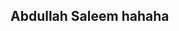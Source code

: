 ## Abdullah Saleem hahaha

<!---
Abdullahx888/Abdullahx888 is a ✨ special ✨ repository because its `README.md` (this file) appears on your GitHub profile.
You can click the Preview link to take a look at your changes.
--->
